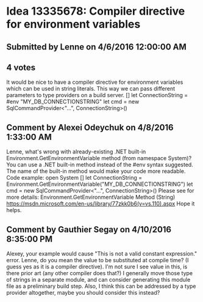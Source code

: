 # Idea 13335678: Compiler directive for environment variables #

## Submitted by Lenne on 4/6/2016 12:00:00 AM

## 4 votes

It would be nice to have a compiler directive for environment variables which can be used in string literals.
This way we can pass different parameters to type providers on a build server.
[<Literal>]
let ConnectionString = #env "MY_DB_CONNECTIONSTRING"
let cmd = new SqlCommandProvider<"...", ConnectionString>()




## Comment by Alexei Odeychuk on 4/8/2016 1:33:00 AM

Lenne, what's wrong with already-existing .NET built-in Environment.GetEnvironmentVariable method (from namespace System)?
You can use a .NET built-in method instead of the #env syntax suggested. The name of the built-in method would make your code more readable.
Code example:
open System
[<Literal>]
let ConnectionString = Environment.GetEnvironmentVariable("MY_DB_CONNECTIONSTRING")
let cmd = new SqlCommandProvider<"...", ConnectionString>()
Please see for more details:
Environment.GetEnvironmentVariable Method (String)
https://msdn.microsoft.com/en-us/library/77zkk0b6(v=vs.110).aspx
Hope it helps.

## Comment by Gauthier Segay on 4/10/2016 8:35:00 PM

Alexey, your example would cause "This is not a valid constant expression." error.
Lenne, do you mean the value to be substituted at compile time? (I guess yes as it is a compiler directive).
I'm not sure I see value in this, is there prior art (any other compiler does that?)
I generally move those type of strings in a separate module, and can consider generating this module file as a preliminary build step.
Also, I think this can be addressed by a type provider altogether, maybe you should consider this instead?


